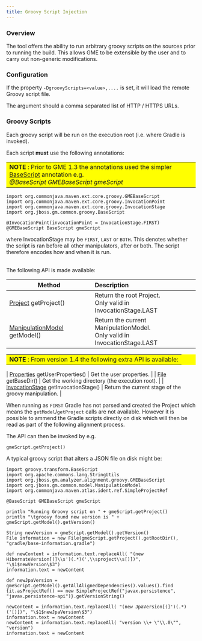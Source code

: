 ```yaml
---
title: Groovy Script Injection
---
```


### Overview

The tool offers the ability to run arbitrary groovy scripts on the sources prior to running the build. This allows GME to be extensible by the user and to carry out non-generic modifications.


### Configuration

If the property `-DgroovyScripts=<value>,....` is set, it will load the remote Groovy script file.

The argument should a comma separated list of HTTP / HTTPS URLs.


### Groovy Scripts

Each groovy script will be run on the execution root (i.e. where Gradle is invoked).


Each script <b>must</b> use the following annotations:

<table bgcolor="#ffff00">
<tr>
<td>
    <b>NOTE</b> : Prior to GME 1.3 the annotations used the simpler <a href="http://docs.groovy-lang.org/latest/html/gapi/groovy/transform/BaseScript.html">BaseScript</a> annotation e.g.
<br/>
<i>@BaseScript GMEBaseScript gmeScript</i>
</td>
</tr>
</table>

```
import org.commonjava.maven.ext.core.groovy.GMEBaseScript
import org.commonjava.maven.ext.core.groovy.InvocationPoint
import org.commonjava.maven.ext.core.groovy.InvocationStage
import org.jboss.gm.common.groovy.BaseScript

@InvocationPoint(invocationPoint = InvocationStage.FIRST)
@GMEBaseScript BaseScript gmeScript

```

where InvocationStage may be `FIRST`, `LAST` or `BOTH`. This denotes whether the script is ran
before all other manipulators, after or both. The script therefore encodes how and when it is run.

<br/>
The following API is made available:


| Method | Description |
| -------|:------------|
| [Project](https://docs.gradle.org/current/javadoc/org/gradle/api/Project.html) getProject() | Return the root Project. <br/>Only valid in InvocationStage.LAST |
| [ManipulationModel](https://github.com/project-ncl/gradle-manipulator/blob/master/common/src/main/java/org/jboss/gm/common/model/ManipulationModel.java) getModel() | Return the current ManipulationModel. <br/>Only valid in InvocationStage.LAST |

<table bgcolor="#ffff00">
<tr>
<td>
    <b>NOTE</b> : From version 1.4 the following extra API is available:
</td>
</tr>
</table>

| [Properties](https://docs.oracle.com/javase/7/docs/api/java/util/Properties.html) getUserProperties() | Get the user properties. |
| [File](https://docs.oracle.com/javase/7/docs/api/java/io/File.html) getBaseDir() | Get the working directory (the execution root). |
| [InvocationStage](https://github.com/release-engineering/pom-manipulation-ext/blob/master/core/src/main/java/org/commonjava/maven/ext/core/groovy/InvocationStage.java) getInvocationStage() | Return the current stage of the groovy manipulation. |


When running as `FIRST` Gradle has not parsed and created the Project which means the `getModel`/`getProject` calls are not available. However it is possible to ammend the Gradle scripts directly on disk which will then be read as part of the following alignment process.

The API can then be invoked by e.g.

    gmeScript.getProject()


A typical groovy script that alters a JSON file on disk might be:


    import groovy.transform.BaseScript
    import org.apache.commons.lang.StringUtils
    import org.jboss.gm.analyzer.alignment.groovy.GMEBaseScript
    import org.jboss.gm.common.model.ManipulationModel
    import org.commonjava.maven.atlas.ident.ref.SimpleProjectRef

    @BaseScript GMEBaseScript gmeScript

    println "Running Groovy script on " + gmeScript.getProject()
    println "\tgroovy found new version is " + gmeScript.getModel().getVersion()

    String newVersion = gmeScript.getModel().getVersion()
    File information = new File(gmeScript.getProject().getRootDir(), "gradle/base-information.gradle")

    def newContent = information.text.replaceAll( "(new HibernateVersion[(]\\s')(.*)(',\\sproject\\s[)])", "\$1$newVersion\$3")
    information.text = newContent

    def newJpaVersion = gmeScript.getModel().getAllAlignedDependencies().values().find {it.asProjectRef() == new SimpleProjectRef("javax.persistence", "javax.persistence-api")}.getVersionString()

    newContent = information.text.replaceAll( "(new JpaVersion[(]')(.*)('[)])", "\$1$newJpaVersion\$3")
    information.text = newContent
    newContent = information.text.replaceAll( "version \\+ \"\\.0\"", "version")
    information.text = newContent
